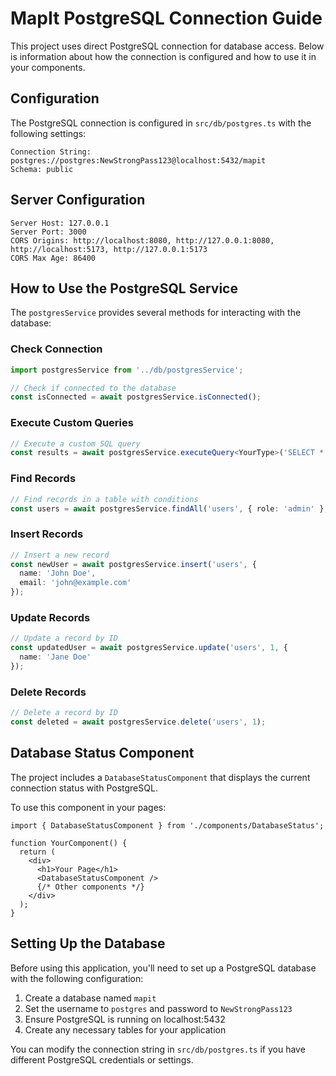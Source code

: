 # MapIt PostgreSQL Connection Guide

This project uses direct PostgreSQL connection for database access. Below is information about how the connection is configured and how to use it in your components.

## Configuration

The PostgreSQL connection is configured in `src/db/postgres.ts` with the following settings:

```
Connection String: postgres://postgres:NewStrongPass123@localhost:5432/mapit
Schema: public
```

## Server Configuration

```
Server Host: 127.0.0.1
Server Port: 3000
CORS Origins: http://localhost:8080, http://127.0.0.1:8080, http://localhost:5173, http://127.0.0.1:5173
CORS Max Age: 86400
```

## How to Use the PostgreSQL Service

The `postgresService` provides several methods for interacting with the database:

### Check Connection

```typescript
import postgresService from '../db/postgresService';

// Check if connected to the database
const isConnected = await postgresService.isConnected();
```

### Execute Custom Queries

```typescript
// Execute a custom SQL query
const results = await postgresService.executeQuery<YourType>('SELECT * FROM your_table WHERE condition = $1', [value]);
```

### Find Records

```typescript
// Find records in a table with conditions
const users = await postgresService.findAll('users', { role: 'admin' }, 10);
```

### Insert Records

```typescript
// Insert a new record
const newUser = await postgresService.insert('users', { 
  name: 'John Doe', 
  email: 'john@example.com' 
});
```

### Update Records

```typescript
// Update a record by ID
const updatedUser = await postgresService.update('users', 1, { 
  name: 'Jane Doe' 
});
```

### Delete Records

```typescript
// Delete a record by ID
const deleted = await postgresService.delete('users', 1);
```

## Database Status Component

The project includes a `DatabaseStatusComponent` that displays the current connection status with PostgreSQL.

To use this component in your pages:

```tsx
import { DatabaseStatusComponent } from './components/DatabaseStatus';

function YourComponent() {
  return (
    <div>
      <h1>Your Page</h1>
      <DatabaseStatusComponent />
      {/* Other components */}
    </div>
  );
}
```

## Setting Up the Database

Before using this application, you'll need to set up a PostgreSQL database with the following configuration:

1. Create a database named `mapit`
2. Set the username to `postgres` and password to `NewStrongPass123`
3. Ensure PostgreSQL is running on localhost:5432
4. Create any necessary tables for your application

You can modify the connection string in `src/db/postgres.ts` if you have different PostgreSQL credentials or settings.